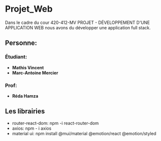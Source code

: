 # Projet_Web
Dans le cadre du cour 420-412-MV PROJET - DÉVELOPPEMENT D'UNE APPLICATION WEB nous avons du développer une application full stack. 

## Personne:
### Étudiant:
- **Mathis Vincent**
- **Marc-Antoine Mercier**

### Prof:
- **Réda Hamza**
## Les librairies
- router-react-dom: npm -i react-router-dom
- axios: npm - i axios
- material ui: npm install @mui/material @emotion/react @emotion/styled
